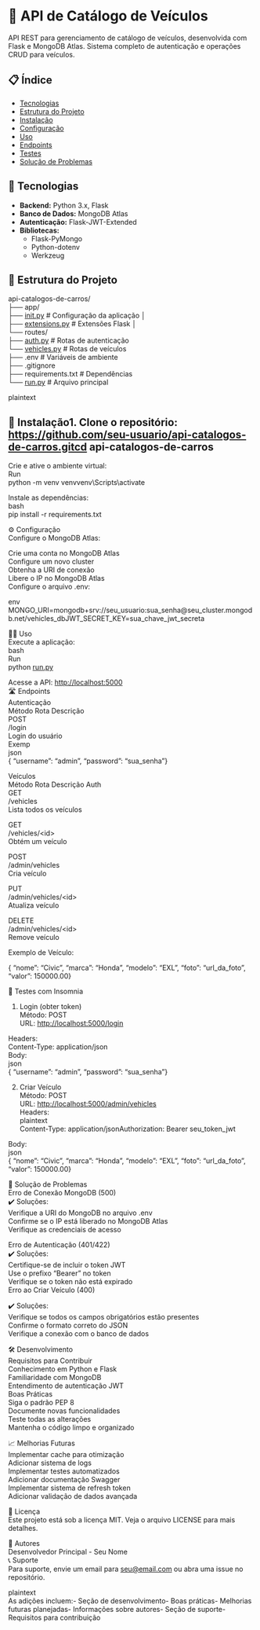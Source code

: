 <h1 class="code-line" data-line-start=0 data-line-end=1 ><a id="_API_de_Catlogo_de_Veculos_0"></a>🚗 API de Catálogo de Veículos</h1>
<p class="has-line-data" data-line-start="2" data-line-end="3">API REST para gerenciamento de catálogo de veículos, desenvolvida com Flask e MongoDB Atlas. Sistema completo de autenticação e operações CRUD para veículos.</p>
<h2 class="code-line" data-line-start=4 data-line-end=5 ><a id="_ndice_4"></a>📋 Índice</h2>
<ul>
<li class="has-line-data" data-line-start="5" data-line-end="6"><a href="#-tecnologias">Tecnologias</a></li>
<li class="has-line-data" data-line-start="6" data-line-end="7"><a href="#-estrutura-do-projeto">Estrutura do Projeto</a></li>
<li class="has-line-data" data-line-start="7" data-line-end="8"><a href="#-instala%C3%A7%C3%A3o">Instalação</a></li>
<li class="has-line-data" data-line-start="8" data-line-end="9"><a href="#-configura%C3%A7%C3%A3o">Configuração</a></li>
<li class="has-line-data" data-line-start="9" data-line-end="10"><a href="#-uso">Uso</a></li>
<li class="has-line-data" data-line-start="10" data-line-end="11"><a href="#-endpoints">Endpoints</a></li>
<li class="has-line-data" data-line-start="11" data-line-end="12"><a href="#-testes">Testes</a></li>
<li class="has-line-data" data-line-start="12" data-line-end="14"><a href="#-solu%C3%A7%C3%A3o-de-problemas">Solução de Problemas</a></li>
</ul>
<h2 class="code-line" data-line-start=14 data-line-end=15 ><a id="_Tecnologias_14"></a>🚀 Tecnologias</h2>
<ul>
<li class="has-line-data" data-line-start="16" data-line-end="17"><strong>Backend:</strong> Python 3.x, Flask</li>
<li class="has-line-data" data-line-start="17" data-line-end="18"><strong>Banco de Dados:</strong> MongoDB Atlas</li>
<li class="has-line-data" data-line-start="18" data-line-end="19"><strong>Autenticação:</strong> Flask-JWT-Extended</li>
<li class="has-line-data" data-line-start="19" data-line-end="24"><strong>Bibliotecas:</strong>
<ul>
<li class="has-line-data" data-line-start="20" data-line-end="21">Flask-PyMongo</li>
<li class="has-line-data" data-line-start="21" data-line-end="22">Python-dotenv</li>
<li class="has-line-data" data-line-start="22" data-line-end="24">Werkzeug</li>
</ul>
</li>
</ul>
<h2 class="code-line" data-line-start=24 data-line-end=25 ><a id="_Estrutura_do_Projeto_24"></a>📁 Estrutura do Projeto</h2>
<p class="has-line-data" data-line-start="25" data-line-end="36">api-catalogos-de-carros/<br>
├── app/<br>
├── <a href="http://init.py">init.py</a> # Configuração da aplicação │<br>
├── <a href="http://extensions.py">extensions.py</a> # Extensões Flask │<br>
└── routes/<br>
├── <a href="http://auth.py">auth.py</a> # Rotas de autenticação<br>
└── <a href="http://vehicles.py">vehicles.py</a> # Rotas de veículos<br>
├── .env # Variáveis de ambiente<br>
├── .gitignore<br>
├── requirements.txt # Dependências<br>
└── <a href="http://run.py">run.py</a> # Arquivo principal</p>
<p class="has-line-data" data-line-start="37" data-line-end="38">plaintext</p>
<h2 class="code-line" data-line-start=39 data-line-end=40 ><a id="_Instalao1_Clone_o_repositrio_httpsgithubcomseuusuarioapicatalogosdecarrosgitcd_apicatalogosdecarros_39"></a>🔧 Instalação1. <strong>Clone o repositório:</strong> <a href="https://github.com/seu-usuario/api-catalogos-de-carros.gitcd">https://github.com/seu-usuario/api-catalogos-de-carros.gitcd</a> api-catalogos-de-carros</h2>
<p class="has-line-data" data-line-start="40" data-line-end="43">Crie e ative o ambiente virtual:<br>
Run<br>
python -m venv venvvenv\Scripts\activate</p>
<p class="has-line-data" data-line-start="44" data-line-end="47">Instale as dependências:<br>
bash<br>
pip install -r requirements.txt</p>
<p class="has-line-data" data-line-start="48" data-line-end="50">⚙️ Configuração<br>
Configure o MongoDB Atlas:</p>
<p class="has-line-data" data-line-start="51" data-line-end="56">Crie uma conta no MongoDB Atlas<br>
Configure um novo cluster<br>
Obtenha a URI de conexão<br>
Libere o IP no MongoDB Atlas<br>
Configure o arquivo .env:</p>
<p class="has-line-data" data-line-start="57" data-line-end="59">env<br>
MONGO_URI=mongodb+srv://seu_usuario:sua_senha@seu_cluster.mongodb.net/vehicles_dbJWT_SECRET_KEY=sua_chave_jwt_secreta</p>
<p class="has-line-data" data-line-start="60" data-line-end="65">🏃‍♂️ Uso<br>
Execute a aplicação:<br>
bash<br>
Run<br>
python <a href="http://run.py">run.py</a></p>
<p class="has-line-data" data-line-start="66" data-line-end="76">Acesse a API: <a href="http://localhost:5000">http://localhost:5000</a><br>
🛣️ Endpoints<br>
Autenticação<br>
Método  Rota    Descrição<br>
POST<br>
/login<br>
Login do usuário<br>
Exemp<br>
json<br>
{    “username”: “admin”,    “password”: “sua_senha”}</p>
<p class="has-line-data" data-line-start="77" data-line-end="82">Veículos<br>
Método  Rota    Descrição   Auth<br>
GET<br>
/vehicles<br>
Lista todos os veículos</p>
<p class="has-line-data" data-line-start="83" data-line-end="86">GET<br>
/vehicles/&lt;id&gt;<br>
Obtém um veículo</p>
<p class="has-line-data" data-line-start="87" data-line-end="90">POST<br>
/admin/vehicles<br>
Cria veículo</p>
<p class="has-line-data" data-line-start="91" data-line-end="94">PUT<br>
/admin/vehicles/&lt;id&gt;<br>
Atualiza veículo</p>
<p class="has-line-data" data-line-start="95" data-line-end="98">DELETE<br>
/admin/vehicles/&lt;id&gt;<br>
Remove veículo</p>
<p class="has-line-data" data-line-start="99" data-line-end="100">Exemplo de Veículo:</p>
<p class="has-line-data" data-line-start="101" data-line-end="102">{    “nome”: “Civic”,    “marca”: “Honda”,    “modelo”: “EXL”,    “foto”: “url_da_foto”,    “valor”: 150000.00}</p>
<p class="has-line-data" data-line-start="103" data-line-end="104">🧪 Testes com Insomnia</p>
<ol>
<li class="has-line-data" data-line-start="104" data-line-end="108">Login (obter token)<br>
Método: POST<br>
URL: <a href="http://localhost:5000/login">http://localhost:5000/login</a></li>
</ol>
<p class="has-line-data" data-line-start="108" data-line-end="113">Headers:<br>
Content-Type: application/json<br>
Body:<br>
json<br>
{    “username”: “admin”,    “password”: “sua_senha”}</p>
<ol start="2">
<li class="has-line-data" data-line-start="114" data-line-end="121">Criar Veículo<br>
Método: POST<br>
URL: <a href="http://localhost:5000/admin/vehicles">http://localhost:5000/admin/vehicles</a><br>
Headers:<br>
plaintext<br>
Content-Type: application/jsonAuthorization: Bearer seu_token_jwt</li>
</ol>
<p class="has-line-data" data-line-start="121" data-line-end="124">Body:<br>
json<br>
{    “nome”: “Civic”,    “marca”: “Honda”,    “modelo”: “EXL”,    “foto”: “url_da_foto”,    “valor”: 150000.00}</p>
<p class="has-line-data" data-line-start="125" data-line-end="131">🔧 Solução de Problemas<br>
Erro de Conexão MongoDB (500)<br>
✔️ Soluções:<br>
Verifique a URI do MongoDB no arquivo .env<br>
Confirme se o IP está liberado no MongoDB Atlas<br>
Verifique as credenciais de acesso</p>
<p class="has-line-data" data-line-start="132" data-line-end="138">Erro de Autenticação (401/422)<br>
✔️ Soluções:<br>
Certifique-se de incluir o token JWT<br>
Use o prefixo “Bearer” no token<br>
Verifique se o token não está expirado<br>
Erro ao Criar Veículo (400)</p>
<p class="has-line-data" data-line-start="139" data-line-end="143">✔️ Soluções:<br>
Verifique se todos os campos obrigatórios estão presentes<br>
Confirme o formato correto do JSON<br>
Verifique a conexão com o banco de dados</p>
<p class="has-line-data" data-line-start="144" data-line-end="154">🛠️ Desenvolvimento<br>
Requisitos para Contribuir<br>
Conhecimento em Python e Flask<br>
Familiaridade com MongoDB<br>
Entendimento de autenticação JWT<br>
Boas Práticas<br>
Siga o padrão PEP 8<br>
Documente novas funcionalidades<br>
Teste todas as alterações<br>
Mantenha o código limpo e organizado</p>
<p class="has-line-data" data-line-start="155" data-line-end="162">📈 Melhorias Futuras<br>
Implementar cache para otimização<br>
Adicionar sistema de logs<br>
Implementar testes automatizados<br>
Adicionar documentação Swagger<br>
Implementar sistema de refresh token<br>
Adicionar validação de dados avançada</p>
<p class="has-line-data" data-line-start="163" data-line-end="165">📄 Licença<br>
Este projeto está sob a licença MIT. Veja o arquivo LICENSE para mais detalhes.</p>
<p class="has-line-data" data-line-start="166" data-line-end="170">👥 Autores<br>
Desenvolvedor Principal - Seu Nome<br>
📞 Suporte<br>
Para suporte, envie um email para <a href="mailto:seu@email.com">seu@email.com</a> ou abra uma issue no repositório.</p>
<p class="has-line-data" data-line-start="171" data-line-end="173">plaintext<br>
As adições incluem:- Seção de desenvolvimento- Boas práticas- Melhorias futuras planejadas- Informações sobre autores- Seção de suporte- Requisitos para contribuição</p>

